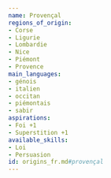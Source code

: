 ```yaml
---
name: Provençal
regions_of_origin:
- Corse
- Ligurie
- Lombardie
- Nice
- Piémont
- Provence
main_languages:
- génois
- italien
- occitan
- piémontais
- sabir
aspirations:
- Foi +1
- Superstition +1
available_skills:
- Loi
- Persuasion
id: origins_fr.md#provençal
---
```



